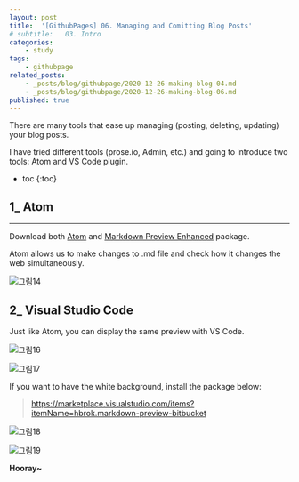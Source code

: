 ```yaml
---
layout: post
title:  '[GithubPages] 06. Managing and Comitting Blog Posts'
# subtitle:   03. Intro
categories:
    - study
tags:
    - githubpage
related_posts:
    - _posts/blog/githubpage/2020-12-26-making-blog-04.md
    - _posts/blog/githubpage/2020-12-26-making-blog-06.md
published: true
---
```


There are many tools that ease up managing (posting, deleting, updating) your blog posts.

I have tried different tools (prose.io, Admin, etc.) and going to introduce two tools: Atom and VS Code plugin.

* toc
{:toc}


## 1_ Atom
---

Download both [Atom](https://atom.io/) and [Markdown Preview Enhanced](https://atom.io/packages/markdown-preview-enhanced) package.

Atom allows us to make changes to .md file and check how it changes the web simultaneously.

![그림14](/assets/img/Blog/githubpages/6-14.jpg)



## 2_ Visual Studio Code

Just like Atom, you can display the same preview with VS Code.

![그림16](/assets/img/Blog/githubpages/6/6-16.jpg)

![그림17](/assets/img/Blog/githubpages/6/6-17.png)

If you want to have the white background, install the package below:

> https://marketplace.visualstudio.com/items?itemName=hbrok.markdown-preview-bitbucket


![그림18](/assets/img/Blog/githubpages/6/6-18.png)

![그림19](/assets/img/Blog/githubpages/6/6-19.png)

**Hooray~**
